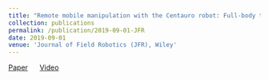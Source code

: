 ```yaml
---
title: "Remote mobile manipulation with the Centauro robot: Full-body telepresence and autonomous operator assistance"
collection: publications
permalink: /publication/2019-09-01-JFR
date: 2019-09-01
venue: 'Journal of Field Robotics (JFR), Wiley'
---
```

[Paper](http://www.ais.uni-bonn.de/papers/JFR_2019_Klamt_CENTAURO.pdf)&nbsp;&nbsp;&nbsp;&nbsp;&nbsp;&nbsp;[Video](http://www.ais.uni-bonn.de/videos/JFR_2018_Centauro/index.html)




